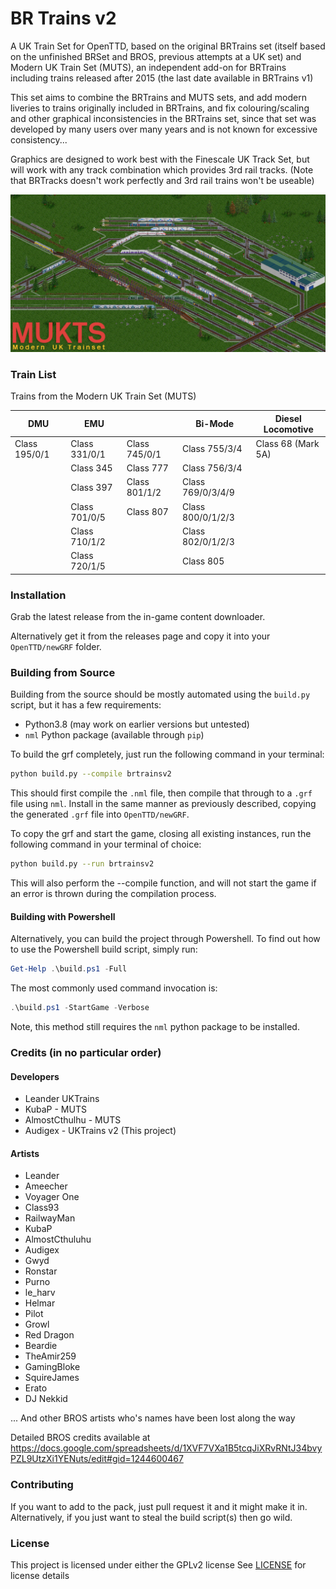 # BR Trains v2
A UK Train Set for OpenTTD, based on the original BRTrains set (itself based on the unfinished BRSet and BROS, previous attempts at a UK set) and Modern UK Train Set (MUTS), an independent add-on for BRTrains including trains released after 2015 (the last date available in BRTrains v1)

This set aims to combine the BRTrains and MUTS sets, and add modern liveries to trains originally included in BRTrains, and fix colouring/scaling and other graphical inconsistencies in the BRTrains set, since that set was developed by many users over many years and is not known for excessive consistency...

Graphics are designed to work best with the Finescale UK Track Set, but will work with any track combination which provides 3rd rail tracks.
(Note that BRTracks doesn't work perfectly and 3rd rail trains won't be useable)

![Banner](./banner.png)


### Train List

Trains from the Modern UK Train Set (MUTS)

| DMU           | EMU           |               | Bi-Mode           | Diesel Locomotive  |
| ------------- | ------------- | ------------- | ----------------- | ------------------ |
| Class 195/0/1 | Class 331/0/1 | Class 745/0/1 | Class 755/3/4     | Class 68 (Mark 5A) |
|               | Class 345     | Class 777     | Class 756/3/4     |                    |
|               | Class 397     | Class 801/1/2 | Class 769/0/3/4/9 |                    |
|               | Class 701/0/5 | Class 807     | Class 800/0/1/2/3 |                    |
|               | Class 710/1/2 |               | Class 802/0/1/2/3 |                    |
|               | Class 720/1/5 |               | Class 805         |                    |


### Installation
Grab the latest release from the in-game content downloader.

Alternatively get it from the releases page and copy it into your `OpenTTD/newGRF` folder.

### Building from Source
Building from the source should be mostly automated using the `build.py` script, but it has a few requirements:
  - Python3.8 (may work on earlier versions but untested)
  - `nml` Python package (available through `pip`)
  
To build the grf completely, just run the following command in your terminal:
```bash
python build.py --compile brtrainsv2
```
This should first compile the `.nml` file, then compile that through to a `.grf` file using `nml`.  Install in the same manner
as previously described, copying the generated `.grf` file into `OpenTTD/newGRF`.

To copy the grf and start the game, closing all existing instances, run the following command in your terminal of choice:
```bash
python build.py --run brtrainsv2
```
This will also perform the --compile function, and will not start the game if an error is thrown during the compilation process.

#### Building with Powershell
Alternatively, you can build the project through Powershell.
To find out how to use the Powershell build script, simply run:
```powershell
Get-Help .\build.ps1 -Full
```
The most commonly used command invocation is:
```powershell
.\build.ps1 -StartGame -Verbose
```
Note, this method still requires the `nml` python package to be installed.

### Credits (in no particular order)

#### Developers
- Leander UKTrains
- KubaP - MUTS
- AlmostCthulhu - MUTS
- Audigex - UKTrains v2 (This project)

#### Artists

- Leander
- Ameecher
- Voyager One
- Class93
- RailwayMan
- KubaP
- AlmostCthuluhu
- Audigex
- Gwyd
- Ronstar
- Purno
- le_harv
- Helmar
- Pilot
- Growl
- Red Dragon
- Beardie
- TheAmir259
- GamingBloke
- SquireJames
- Erato
- DJ Nekkid

... And other BROS artists who's names have been lost along the way

Detailed BROS credits available at https://docs.google.com/spreadsheets/d/1XVF7VXa1B5tcqJiXRvRNtJ34bvyPZL9UtzXi1YENuts/edit#gid=1244600467


### Contributing
If you want to add to the pack, just pull request it and it might make it in.  
Alternatively, if you just want to steal the build script(s) then go wild.

### License
This project is licensed under either the GPLv2 license
See [LICENSE](./LICENSE) for license details
